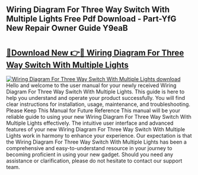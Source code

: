 ## Wiring Diagram For Three Way Switch With Multiple Lights Free Pdf Download - Part-YfG New Repair Owner Guide Y9eaB

# <h2><a href="http://dfhdlw.blite.top/?on=Wiring+Diagram+For+Three+Way+Switch+With+Multiple+Lights">🔗Download New 👉🔴 Wiring Diagram For Three Way Switch With Multiple Lights</a></h2>

[![Wiring Diagram For Three Way Switch With Multiple Lights download](https://i.imgur.com/lujVjoI.png)](http://dfhdlw.blite.top/?on=Wiring+Diagram+For+Three+Way+Switch+With+Multiple+Lights)
Hello and welcome to the user manual for your newly received Wiring Diagram For Three Way Switch With Multiple Lights. This guide is here to help you understand and operate your product successfully. You will find clear instructions for installation, usage, maintenance, and troubleshooting. Please Keep This Manual for Future Reference This manual will be your reliable guide to using your new Wiring Diagram For Three Way Switch With Multiple Lights effectively. The intuitive user interface and advanced features of your new Wiring Diagram For Three Way Switch With Multiple Lights work in harmony to enhance your experience. Our expectation is that the Wiring Diagram For Three Way Switch With Multiple Lights has been a comprehensive and easy-to-understand resource in your journey to becoming proficient in using your new gadget. Should you need any assistance or clarification, please do not hesitate to contact our support team.
